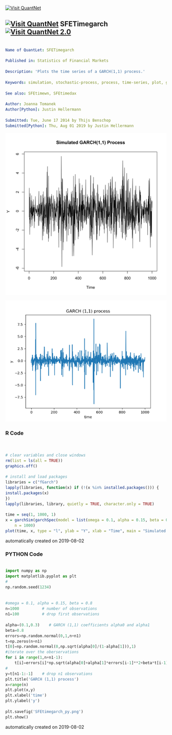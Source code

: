 [<img src="https://github.com/QuantLet/Styleguide-and-FAQ/blob/master/pictures/banner.png" width="888" alt="Visit QuantNet">](http://quantlet.de/)

## [<img src="https://github.com/QuantLet/Styleguide-and-FAQ/blob/master/pictures/qloqo.png" alt="Visit QuantNet">](http://quantlet.de/) **SFETimegarch** [<img src="https://github.com/QuantLet/Styleguide-and-FAQ/blob/master/pictures/QN2.png" width="60" alt="Visit QuantNet 2.0">](http://quantlet.de/)

```yaml

Name of QuantLet: SFETimegarch

Published in: Statistics of Financial Markets

Description: 'Plots the time series of a GARCH(1,1) process.'

Keywords: simulation, stochastic-process, process, time-series, plot, graphical representation, estimation, garch, autoregressive, process, stochastic, stochastic-process, volatility

See also: SFEtimewn, SFEtimedax

Author: Joanna Tomanek
Author[Python]: Justin Hellermann

Submitted: Tue, June 17 2014 by Thijs Benschop
Submitted[Python]: Thu, Aug 01 2019 by Justin Hellermann

```

![Picture1](SFETimegarch-1.png)

![Picture2](SFEtimegarch_py.png)

### R Code
```r


# clear variables and close windows
rm(list = ls(all = TRUE))
graphics.off()

# install and load packages
libraries = c("fGarch")
lapply(libraries, function(x) if (!(x %in% installed.packages())) {
install.packages(x)
})
lapply(libraries, library, quietly = TRUE, character.only = TRUE)

time = seq(1, 1000, 1)
x = garchSim(garchSpec(model = list(omega = 0.1, alpha = 0.15, beta = 0.8), rseed = 100), 
    n = 1000)
plot(time, x, type = "l", ylab = "Y", xlab = "Time", main = "Simulated GARCH(1,1) Process")

```

automatically created on 2019-08-02

### PYTHON Code
```python

import numpy as np
import matplotlib.pyplot as plt
#
np.random.seed(1234)


#omega = 0.1, alpha = 0.15, beta = 0.8
n=1000          # number of observations
n1=100          # drop first observations 

alpha=(0.1,0.3)    # GARCH (1,1) coefficients alpha0 and alpha1
beta=0.8 
errors=np.random.normal(0,1,n+n1) 
t=np.zeros(n+n1)
t[0]=np.random.normal(0,np.sqrt(alpha[0]/(1-alpha[1])),1)
#iterate over the oberservations
for i in range(1,n+n1-1): 
    t[i]=errors[i]*np.sqrt(alpha[0]+alpha[1]*errors[i-1]**2+beta*t[i-1]**2)
#
y=t[n1-1:-1]    # drop n1 observations 
plt.title('GARCH (1,1) process')
x=range(n) 
plt.plot(x,y)
plt.xlabel('time')
plt.ylabel('y')

plt.savefig('SFEtimegarch_py.png')
plt.show()
```

automatically created on 2019-08-02